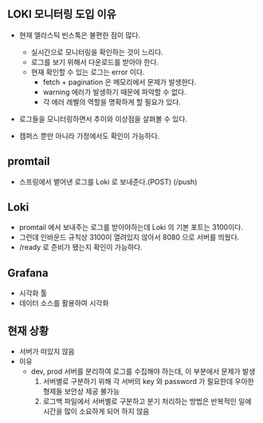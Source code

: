 ## LOKI 모니터링 도입 이유

- 현재 엘라스틱 빈스톡은 불편한 점이 많다.
    - 실시간으로 모니터링을 확인하는 것이 느리다.
    - 로그를 보기 위해서 다운로드를 받아야 한다.
    - 현재 확인할 수 있는 로그는 error 이다. 
        - fetch + pagination 은 메모리에서 문제가 발생한다.
        - warning 에러가 발생하기 때문에 파악할 수 없다.
        - 각 에러 레벨의 역할을 명확하게 할 필요가 있다.

- 로그들을 모니터링하면서 추이와 이상점을 살펴볼 수 있다.
- 캠퍼스 뿐만 아니라 가정에서도 확인이 가능하다.

## promtail

- 스프링에서 뱉어낸 로그를 Loki 로 보내준다.(POST) (/push)

## Loki

- promtail 에서 보내주는 로그를 받아야하는데 Loki 의 기본 포트는 3100이다.
- 그런데 인바운드 규칙상 3100이 열려있지 않아서 8080 으로 서버를 띄웠다.
- /ready 로 준비가 됐는지 확인이 가능하다.

## Grafana

- 시각화 툴
- 데이터 소스를 활용하여 시각화
## 현재 상황

- 서버가 떠있지 않음
- 이유
    - dev, prod 서버를 분리하여 로그를 수집해야 하는데, 이 부분에서 문제가 발생
        1. 서버별로 구분하기 위해 각 서버의 key 와 password 가 필요한데 우아한 형제들 보안상 제공 불가능
        2. 로그백 파일에서 서버별로 구분하고 분기 처리하는 방법은 반복적인 일에 시간을 많이 소요하게 되어 하지 않음
